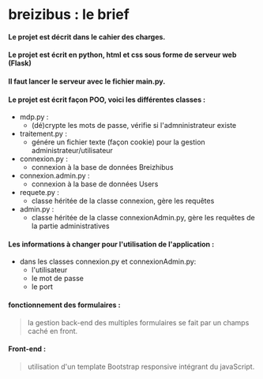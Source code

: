 # breizibus : le brief

#### Le projet est décrit dans le cahier des charges.

#### Le projet est écrit en python, html et css sous forme de serveur web (Flask)

#### Il faut lancer le serveur avec le fichier main.py.

#### Le projet est écrit façon POO, voici les différentes classes :
- mdp.py :
  - (dé)crypte les mots de passe, vérifie si l'admninistrateur existe
- traitement.py :
  - génére un fichier texte (façon cookie) pour la gestion administrateur/utilisateur
- connexion.py :
  - connexion à la base de données Breizhibus
- connexion.admin.py : 
  - connexion à la base de données Users
- requete.py :
  - classe héritée de la classe connexion, gère les requêtes
- admin.py :
  - classe héritée de la classe connexionAdmin.py, gère les requêtes de la partie administratives 

#### Les informations à changer pour l'utilisation de l'application : 
- dans les classes connexion.py et connexionAdmin.py:
  - l'utilisateur
  - le mot de passe
  - le port

#### fonctionnement des formulaires : 

> la gestion back-end des multiples formulaires se fait par un champs caché en front.

#### Front-end :

> utilisation d'un template Bootstrap responsive intégrant du javaScript.

